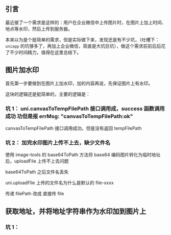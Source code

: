 ## 引言

最近接了一个需求是这样的：用户在企业微信中上传图片时，在图片上加上时间、地点等水印，然后上传到服务器。

本来以为是个挺简单的需求，但是实际做下来，发现还是有不少坑，（吐槽下： `uniapp` 的坑够多了，再加上企业微信，简直是大坑巨坑），做这个需求前前后后花了不少时间精力，值得在这里总结下。

## 图片加水印

首先第一步要做到在图片上加水印，加的内容再说，先保证图片上有水印。

这块的逻辑还是挺简单的，主要的逻辑是：

### 坑 1： uni.canvasToTempFilePath 接口调用成，success 函数调用成功 功但是报 errMsg: "canvasToTempFilePath:ok"

canvasToTempFilePath 接口调用成功，但是没有返回 tempFilePath

### 坑 2： 加完水印图片上传不上去，缺少文件名

使用 image-tools 的 base64ToPath 方法将 base64 编码图片转化为临时地址后，uploadFile 上传不上去问题

base64ToPath 之后文件名丢失

uni.uploadFIle 上传的文件名为什么是默认的 file-xxxx

传递 filePath 改成 直接传 file

## 获取地址，并将地址字符串作为水印加到图片上

### 坑 1：
